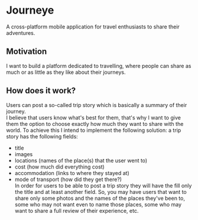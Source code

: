 # Journeye
A cross-platform mobile application for travel enthusiasts to share their adventures.
## Motivation
I want to build a platform dedicated to travelling, where people can share as much or as little as they like about their journeys.
## How does it work?
Users can post a so-called trip story which is basically a summary of their journey.  
I believe that users know what's best for them, that's why I want to give them the option to choose exactly how much they want to share with the world. To achieve this I intend to implement the following solution: a trip story has the following fields:  
* title  
* images  
* locations (names of the place(s) that the user went to)  
* cost (how much did everything cost)  
* accommodation (links to where they stayed at)  
* mode of transport (how did they get there?)  
In order for users to be able to post a trip story they will have the fill only the title and at least another field. So, you may have users that want to share only some photos and the names of the places they've been to, some who may not want even to name those places, some who may want to share a full review of their experience, etc.
